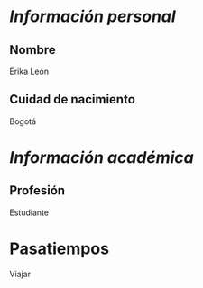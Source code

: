 
# ***Información personal***
## Nombre
Erika León
## Cuidad de nacimiento
Bogotá
# ***Información académica***
## Profesión
Estudiante
# Pasatiempos
Viajar



 
